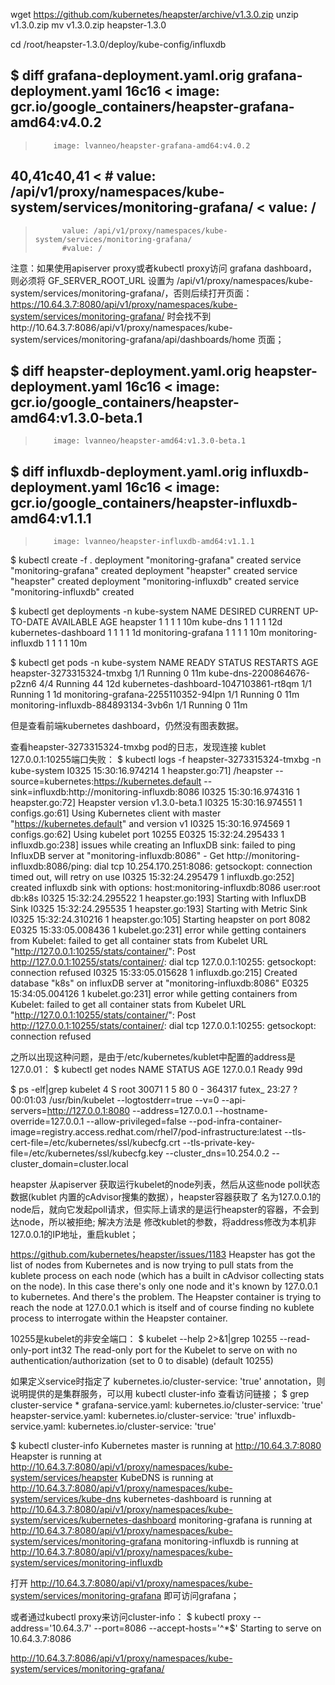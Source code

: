 wget https://github.com/kubernetes/heapster/archive/v1.3.0.zip
unzip v1.3.0.zip
mv v1.3.0.zip heapster-1.3.0

cd /root/heapster-1.3.0/deploy/kube-config/influxdb

$ diff grafana-deployment.yaml.orig grafana-deployment.yaml
16c16
<         image: gcr.io/google_containers/heapster-grafana-amd64:v4.0.2
---
>         image: lvanneo/heapster-grafana-amd64:v4.0.2
40,41c40,41
<           # value: /api/v1/proxy/namespaces/kube-system/services/monitoring-grafana/
<           value: /
---
>           value: /api/v1/proxy/namespaces/kube-system/services/monitoring-grafana/
>           #value: /
注意：如果使用apiserver proxy或者kubectl proxy访问 grafana dashboard，则必须将 GF_SERVER_ROOT_URL 设置为 /api/v1/proxy/namespaces/kube-system/services/monitoring-grafana/，否则后续打开页面：
https://10.64.3.7:8080/api/v1/proxy/namespaces/kube-system/services/monitoring-grafana/
时会找不到http://10.64.3.7:8086/api/v1/proxy/namespaces/kube-system/services/monitoring-grafana/api/dashboards/home
页面；

$ diff heapster-deployment.yaml.orig heapster-deployment.yaml
16c16
<         image: gcr.io/google_containers/heapster-amd64:v1.3.0-beta.1
---
>         image: lvanneo/heapster-amd64:v1.3.0-beta.1

$ diff influxdb-deployment.yaml.orig influxdb-deployment.yaml
16c16
<         image: gcr.io/google_containers/heapster-influxdb-amd64:v1.1.1
---
>         image: lvanneo/heapster-influxdb-amd64:v1.1.1

$ kubectl create -f  .
deployment "monitoring-grafana" created
service "monitoring-grafana" created
deployment "heapster" created
service "heapster" created
deployment "monitoring-influxdb" created
service "monitoring-influxdb" created

$ kubectl get deployments -n kube-system
NAME                   DESIRED   CURRENT   UP-TO-DATE   AVAILABLE   AGE
heapster               1         1         1            1           10m
kube-dns               1         1         1            1           12d
kubernetes-dashboard   1         1         1            1           1d
monitoring-grafana     1         1         1            1           10m
monitoring-influxdb    1         1         1            1           10m

$ kubectl get pods -n kube-system
NAME                                    READY     STATUS    RESTARTS   AGE
heapster-3273315324-tmxbg               1/1       Running   0          11m
kube-dns-2200864676-p2zn6               4/4       Running   44         12d
kubernetes-dashboard-1047103861-rt8qm   1/1       Running   1          1d
monitoring-grafana-2255110352-94lpn     1/1       Running   0          11m
monitoring-influxdb-884893134-3vb6n     1/1       Running   0          11m

但是查看前端kubernetes dashboard，仍然没有图表数据。

查看heapster-3273315324-tmxbg pod的日志，发现连接 kublet 127.0.0.1:10255端口失败：
$ kubectl logs -f heapster-3273315324-tmxbg -n kube-system
I0325 15:30:16.974214       1 heapster.go:71] /heapster --source=kubernetes:https://kubernetes.default --sink=influxdb:http://monitoring-influxdb:8086
I0325 15:30:16.974316       1 heapster.go:72] Heapster version v1.3.0-beta.1
I0325 15:30:16.974551       1 configs.go:61] Using Kubernetes client with master "https://kubernetes.default" and version v1
I0325 15:30:16.974569       1 configs.go:62] Using kubelet port 10255
E0325 15:32:24.295433       1 influxdb.go:238] issues while creating an InfluxDB sink: failed to ping InfluxDB server at "monitoring-influxdb:8086" - Get http://monitoring-influxdb:8086/ping: dial tcp 10.254.170.251:8086: getsockopt: connection timed out, will retry on use
I0325 15:32:24.295479       1 influxdb.go:252] created influxdb sink with options: host:monitoring-influxdb:8086 user:root db:k8s
I0325 15:32:24.295522       1 heapster.go:193] Starting with InfluxDB Sink
I0325 15:32:24.295535       1 heapster.go:193] Starting with Metric Sink
I0325 15:32:24.310216       1 heapster.go:105] Starting heapster on port 8082
E0325 15:33:05.008436       1 kubelet.go:231] error while getting containers from Kubelet: failed to get all container stats from Kubelet URL "http://127.0.0.1:10255/stats/container/": Post http://127.0.0.1:10255/stats/container/: dial tcp 127.0.0.1:10255: getsockopt: connection refused
I0325 15:33:05.015628       1 influxdb.go:215] Created database "k8s" on influxDB server at "monitoring-influxdb:8086"
E0325 15:34:05.004126       1 kubelet.go:231] error while getting containers from Kubelet: failed to get all container stats from Kubelet URL "http://127.0.0.1:10255/stats/container/": Post http://127.0.0.1:10255/stats/container/: dial tcp 127.0.0.1:10255: getsockopt: connection refused

之所以出现这种问题，是由于/etc/kubernetes/kublet中配置的address是127.0.01：
$ kubectl get nodes
NAME        STATUS    AGE
127.0.0.1   Ready     99d

$ ps -elf|grep kubelet
4 S root     30071     1  5  80   0 - 364317 futex_ 23:27 ?       00:01:03 /usr/bin/kubelet --logtostderr=true --v=0 --api-servers=http://127.0.0.1:8080 --address=127.0.0.1 --hostname-override=127.0.0.1 --allow-privileged=false --pod-infra-container-image=registry.access.redhat.com/rhel7/pod-infrastructure:latest --tls-cert-file=/etc/kubernetes/ssl/kubecfg.crt --tls-private-key-file=/etc/kubernetes/ssl/kubecfg.key --cluster_dns=10.254.0.2 --cluster_domain=cluster.local

heapster 从apiserver 获取运行kubelet的node列表，然后从这些node poll状态数据(kublet 内置的cAdvisor搜集的数据），heapster容器获取了
名为127.0.0.1的node后，就向它发起poll请求，但实际上请求的是运行heapster的容器，不会到达node，所以被拒绝;
解决方法是 修改kublet的参数，将address修改为本机非127.0.0.1的IP地址，重启kublet；

https://github.com/kubernetes/heapster/issues/1183
Heapster has got the list of nodes from Kubernetes and is now trying to pull stats from the kublete process on each node (which has a built in cAdvisor collecting stats on the node). In this case there's only one node and it's known by 127.0.0.1 to kubernetes. And there's the problem. The Heapster container is trying to reach the node at 127.0.0.1 which is itself and of course finding no kublete process to interrogate within the Heapster container.

10255是kubelet的非安全端口：
$ kubelet --help 2>&1|grep 10255
      --read-only-port int32                                    The read-only port for the Kubelet to serve on with no authentication/authorization (set to 0 to disable) (default 10255)

如果定义service时指定了 kubernetes.io/cluster-service: 'true' annotation，则说明提供的是集群服务，可以用 kubectl cluster-info 查看访问链接；
$ grep cluster-service *
grafana-service.yaml:    kubernetes.io/cluster-service: 'true'
heapster-service.yaml:    kubernetes.io/cluster-service: 'true'
influxdb-service.yaml:    kubernetes.io/cluster-service: 'true'

$ kubectl cluster-info
Kubernetes master is running at http://10.64.3.7:8080
Heapster is running at http://10.64.3.7:8080/api/v1/proxy/namespaces/kube-system/services/heapster
KubeDNS is running at http://10.64.3.7:8080/api/v1/proxy/namespaces/kube-system/services/kube-dns
kubernetes-dashboard is running at http://10.64.3.7:8080/api/v1/proxy/namespaces/kube-system/services/kubernetes-dashboard
monitoring-grafana is running at http://10.64.3.7:8080/api/v1/proxy/namespaces/kube-system/services/monitoring-grafana
monitoring-influxdb is running at http://10.64.3.7:8080/api/v1/proxy/namespaces/kube-system/services/monitoring-influxdb

打开 http://10.64.3.7:8080/api/v1/proxy/namespaces/kube-system/services/monitoring-grafana 即可访问grafana；

或者通过kubectl proxy来访问cluster-info：
$ kubectl proxy --address='10.64.3.7' --port=8086 --accept-hosts='^*$'
Starting to serve on 10.64.3.7:8086

http://10.64.3.7:8086/api/v1/proxy/namespaces/kube-system/services/monitoring-grafana/